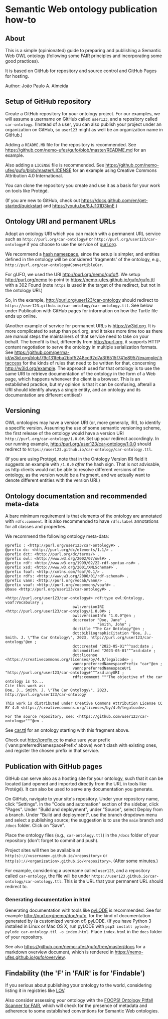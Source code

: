 # Semantic Web ontology publication how-to

## About

This is a simple (opinionated) guide to preparing and publishing a Semantic Web OWL ontology (following some FAIR principles and incorporating some good practices).

It is based on GitHub for repository and source control and GitHub Pages for hosting.

Author: João Paulo A. Almeida

## Setup of GitHub repository

Create a GitHub repository for your ontology project. For our examples, we will assume a username on GitHub called `user123`, and a repository called `car-ontology`. (Instead of a user, you can also publish your project under an organization on GitHub, so `user123` might as well be an organization name in GitHub.)

Adding a `README.MD` file for the repository is recommended. See <https://github.com/nemo-ufes/gufo/blob/master/README.md> for an example.

Also adding a `LICENSE` file is recommended. See <https://github.com/nemo-ufes/gufo/blob/master/LICENSE> for an example using Creative Commons Attribution 4.0 International.

You can clone the repository you create and use it as a basis for your work on tools like Protégé.

(If you are new to GitHub, check out <https://docs.github.com/en/get-started/quickstart> and <https://youtu.be/8JJ101D3knE>.)

## Ontology URI and permanent URLs

Adopt an ontology URI which you can match with a permanent URL service such as `http://purl.org/car-ontology#` or `http://purl.org/user123/car-ontology#` if you choose to use the service of [purl.org](http://purl.org).

We recommend a [hash namespace](https://www.w3.org/TR/swbp-vocab-pub/#hash), since the setup is simpler, and entities defined in the ontology will be considered 'fragments' of the ontology, e.g., `http://purl.org/car-ontology#ConvertibleCar`.

For gUFO, we used the URI <http://purl.org/nemo/gufo#>. We setup <http://purl.org/nemo> to point to
<https://nemo-ufes.github.io/gufo/gufo.ttl> with a 302 Found (note `https` is used in the target of the redirect, but not in the ontology URI.) 

So, in the example, <http://purl.org/user123/car-ontology> should redirect to `https://user123.github.io/car-ontology/car-ontology.ttl`. See below under Publication with GitHub pages for information on how the Turtle file ends up online.

(Another example of service for permanent URLs is <https://w3id.org>. It is more complicated to setup than purl.org, and it takes more time too as there are manual steps the maintainers of that service need to take on your behalf. The benefit is that, differently from <http://purl.org>, it supports HTTP content negotiation to serve the ontology in multiple serialization formats. See <https://github.com/perma-id/w3id.org/blob/79c131feba2bbf5248cc92d7a3f6515f741e8957/example/.htaccess> for the kinds of rules that need to be written for that, concerning <http://w3id.org/example>. The approach used for that ontology is to use the same URI to retrieve documentation of the ontology in the form of a Web page, which happens whenever the client is a browser. This is an established practice, but my opinion is that it can be confusing, afterall a URI should identify always a single entity, and an ontology and its documentation are different entities!)

## Versioning

OWL ontologies may have a version URI (or, more generally, IRI), to identify a specific version. Assuming the use of some semantic versioning scheme, the first release of the ontology would have a version URI `http://purl.org/car-ontology/1.0.0#`. Set up your redirect accordingly. In our running example, <http://purl.org/user123/car-ontology/1.0.0> should redirect to `https://user123.github.io/car-ontology/car-ontology.ttl`.

(If you are using Protégé, note that in the Ontology Version IRI field it suggests an example with `/1.0.0` *after* the hash sign. That is not advisable, as http clients would not be able to resolve different versions of the ontology, as the version would be a fragment, and we actually want to denote different entities with the version URI.)

## Ontology documentation and recommended meta-data

A bare minimum requirement is that elements of the ontology are annotated with `rdfs:comment`. It is also recommended to have `rdfs:label` annotations for all classes and properties.

We recommend the following ontology meta-data:

```turtle
@prefix : <http://purl.org/user123/car-ontology#> .
@prefix dc: <http://purl.org/dc/elements/1.1/> .
@prefix dct: <http://purl.org/dc/terms/> .
@prefix owl: <http://www.w3.org/2002/07/owl#> .
@prefix rdf: <http://www.w3.org/1999/02/22-rdf-syntax-ns#> .
@prefix xsd: <http://www.w3.org/2001/XMLSchema#> .
@prefix foaf: <http://xmlns.com/foaf/0.1/> .
@prefix rdfs: <http://www.w3.org/2000/01/rdf-schema#> .
@prefix vann: <http://purl.org/vocab/vann/> .
@prefix voaf: <http://purl.org/vocommons/voaf#> .
@base <http://purl.org/user123/car-ontology#> .

<http://purl.org/user123/car-ontology#> rdf:type owl:Ontology,  voaf:Vocabulary ;
                              owl:versionIRI <http://purl.org/user123/car-ontology/1.0.0#> ;
                              owl:versionInfo "1.0.0"@en ;
                              dc:creator "Doe, Jane" ,
                                         "Smith, John" ;
                              dc:title "The Car Ontology"@en ;
                              dct:bibliographicCitation "Doe, J., Smith. J. \"The Car Ontology\", 2023, http://purl.org/user123/car-ontology"@en ;
                              dct:created "2023-05-01"^^xsd:date ;
                              dct:modified "2023-05-01"^^xsd:date ;
                              dct:license <https://creativecommons.org/licenses/by/4.0/legalcode> ;
                              vann:preferredNamespacePrefix "car"@en ;
                              vann:preferredNamespaceUri "http://purl.org/user123/car-ontology#"^^xsd:anyURI ;
                              rdfs:comment """The objective of the car ontology is to... 
Cite this work as: 
Doe, J., Smith. J. \"The Car Ontology\", 2023, http://purl.org/user123/car-ontology

This work is distributed under Creative Commons Attribution License CC BY 4.0 <https://creativecommons.org/licenses/by/4.0/legalcode>.

For the source repository, see: <https://github.com/user123/car-ontology>"""@en .
```

See [car.ttl](car.ttl) for an ontology starting with this fragment above.

Check out <http://prefix.cc> to make sure your prefix (`vann:preferredNamespacePrefix' above) won't clash with existing ones, and register the chosen prefix in that service.

## Publication with GitHub pages

GitHub can serve also as a hosting site for your ontology, such that it can be located (and opened and imported directly from the URL in tools like Protégé). It can also be used to serve any documentation you generate.

On GitHub, navigate to your site's repository.
Under your repository name, click "Settings".
In the "Code and automation" section of the sidebar, click "Pages".
Under "Build and deployment", under "Source", select Deploy from a branch.
Under "Build and deployment", use the branch dropdown menu and select a publishing source; the suggestion is to use the `main` branch and `/docs` folder. Click on "Save".

Place the ontology files (e.g., `car-ontology.ttl`) in the `/docs` folder of your repository (don't forget to commit and push).

Project sites will then be available at `http(s)://<username>.github.io/<repository>` or `http(s)://<organization>.github.io/<repository>`. (After some minutes.)

For example, considering a username called `user123`, and a repository called `car-ontology`, the file will be under `https://user123.github.io/car-ontology/car-ontology.ttl`. This is the URL that your permanent URL should redirect to.

### Generating documentation in html

Generating documentation with tools like [pyLODE](https://github.com/RDFLib/pyLODE) is recommended. See for example <http://purl.org/nemo/doc/gufo>, for the kind of documentation generated by (a customized version of) pyLODE. (If you have Python 3 installed in Linux or Mac OS X, run pyLODE with `pip3 install pylode; pylode car-ontology.ttl -o index.html`. Place `index.html` in the `docs` folder of your repository.

See also <https://github.com/nemo-ufes/gufo/tree/master/docs> for a markdown overview document, which is rendered in <https://nemo-ufes.github.io/gufo/overview>.

## Findability (the 'F' in 'FAIR' is for 'Findable')

If you serious about publishing your ontology to the world, considering listing it in registries like [LOV](https://lov.linkeddata.es/dataset/lov/suggest).

Also consider assessing your ontology with the [FOOPS! Ontology Pitfall Scanner for FAIR](https://foops.linkeddata.es/FAIR_validator.html), which will check for the presence of metadata and adherence to some established conventions for Semantic Web ontologies.
